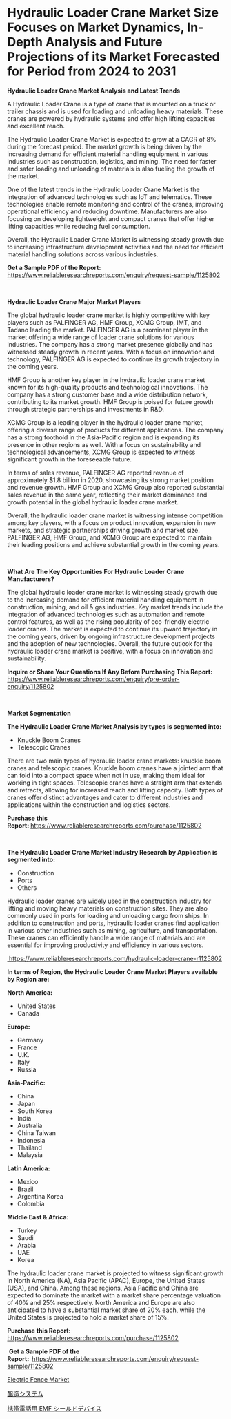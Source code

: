 <p><h1>Hydraulic Loader Crane Market Size Focuses on Market Dynamics, In-Depth Analysis and Future Projections of its Market Forecasted for Period from 2024 to 2031</h1></p><p><strong>Hydraulic Loader Crane Market Analysis and Latest Trends</strong></p>
<p><p>A Hydraulic Loader Crane is a type of crane that is mounted on a truck or trailer chassis and is used for loading and unloading heavy materials. These cranes are powered by hydraulic systems and offer high lifting capacities and excellent reach.</p><p>The Hydraulic Loader Crane Market is expected to grow at a CAGR of 8% during the forecast period. The market growth is being driven by the increasing demand for efficient material handling equipment in various industries such as construction, logistics, and mining. The need for faster and safer loading and unloading of materials is also fueling the growth of the market.</p><p>One of the latest trends in the Hydraulic Loader Crane Market is the integration of advanced technologies such as IoT and telematics. These technologies enable remote monitoring and control of the cranes, improving operational efficiency and reducing downtime. Manufacturers are also focusing on developing lightweight and compact cranes that offer higher lifting capacities while reducing fuel consumption.</p><p>Overall, the Hydraulic Loader Crane Market is witnessing steady growth due to increasing infrastructure development activities and the need for efficient material handling solutions across various industries.</p></p>
<p><strong>Get a Sample PDF of the Report:&nbsp;</strong> <a href="https://www.reliableresearchreports.com/enquiry/request-sample/1125802">https://www.reliableresearchreports.com/enquiry/request-sample/1125802</a></p>
<p>&nbsp;</p>
<p><strong>Hydraulic Loader Crane Major Market Players</strong></p>
<p><p>The global hydraulic loader crane market is highly competitive with key players such as PALFINGER AG, HMF Group, XCMG Group, IMT, and Tadano leading the market. PALFINGER AG is a prominent player in the market offering a wide range of loader crane solutions for various industries. The company has a strong market presence globally and has witnessed steady growth in recent years. With a focus on innovation and technology, PALFINGER AG is expected to continue its growth trajectory in the coming years.</p><p>HMF Group is another key player in the hydraulic loader crane market known for its high-quality products and technological innovations. The company has a strong customer base and a wide distribution network, contributing to its market growth. HMF Group is poised for future growth through strategic partnerships and investments in R&D.</p><p>XCMG Group is a leading player in the hydraulic loader crane market, offering a diverse range of products for different applications. The company has a strong foothold in the Asia-Pacific region and is expanding its presence in other regions as well. With a focus on sustainability and technological advancements, XCMG Group is expected to witness significant growth in the foreseeable future.</p><p>In terms of sales revenue, PALFINGER AG reported revenue of approximately $1.8 billion in 2020, showcasing its strong market position and revenue growth. HMF Group and XCMG Group also reported substantial sales revenue in the same year, reflecting their market dominance and growth potential in the global hydraulic loader crane market.</p><p>Overall, the hydraulic loader crane market is witnessing intense competition among key players, with a focus on product innovation, expansion in new markets, and strategic partnerships driving growth and market size. PALFINGER AG, HMF Group, and XCMG Group are expected to maintain their leading positions and achieve substantial growth in the coming years.</p></p>
<p>&nbsp;</p>
<p><strong>What Are The Key Opportunities For Hydraulic Loader Crane Manufacturers?</strong></p>
<p><p>The global hydraulic loader crane market is witnessing steady growth due to the increasing demand for efficient material handling equipment in construction, mining, and oil & gas industries. Key market trends include the integration of advanced technologies such as automation and remote control features, as well as the rising popularity of eco-friendly electric loader cranes. The market is expected to continue its upward trajectory in the coming years, driven by ongoing infrastructure development projects and the adoption of new technologies. Overall, the future outlook for the hydraulic loader crane market is positive, with a focus on innovation and sustainability.</p></p>
<p><strong>Inquire or Share Your Questions If Any Before Purchasing This Report:</strong> <a href="https://www.reliableresearchreports.com/enquiry/pre-order-enquiry/1125802">https://www.reliableresearchreports.com/enquiry/pre-order-enquiry/1125802</a></p>
<p>&nbsp;</p>
<p><strong>Market Segmentation</strong></p>
<p><strong>The Hydraulic Loader Crane Market Analysis by types is segmented into:</strong></p>
<p><ul><li>Knuckle Boom Cranes</li><li>Telescopic Cranes</li></ul></p>
<p><p>There are two main types of hydraulic loader crane markets: knuckle boom cranes and telescopic cranes. Knuckle boom cranes have a jointed arm that can fold into a compact space when not in use, making them ideal for working in tight spaces. Telescopic cranes have a straight arm that extends and retracts, allowing for increased reach and lifting capacity. Both types of cranes offer distinct advantages and cater to different industries and applications within the construction and logistics sectors.</p></p>
<p><strong>Purchase this Report:&nbsp;</strong><a href="https://www.reliableresearchreports.com/purchase/1125802">https://www.reliableresearchreports.com/purchase/1125802</a></p>
<p>&nbsp;</p>
<p><strong>The Hydraulic Loader Crane Market Industry Research by Application is segmented into:</strong></p>
<p><ul><li>Construction</li><li>Ports</li><li>Others</li></ul></p>
<p><p>Hydraulic loader cranes are widely used in the construction industry for lifting and moving heavy materials on construction sites. They are also commonly used in ports for loading and unloading cargo from ships. In addition to construction and ports, hydraulic loader cranes find application in various other industries such as mining, agriculture, and transportation. These cranes can efficiently handle a wide range of materials and are essential for improving productivity and efficiency in various sectors.</p></p>
<p><a href="https://www.reliableresearchreports.com/hydraulic-loader-crane-r1125802">&nbsp;https://www.reliableresearchreports.com/hydraulic-loader-crane-r1125802</a></p>
<p><strong>In terms of Region, the Hydraulic Loader Crane Market Players available by Region are:</strong></p>
<p>
    <p> <strong> North America: </strong>
        <ul>
            <li>United States</li>
            <li>Canada</li>
        </ul>
        </p> 
    <p> <strong> Europe: </strong>
        <ul>
            <li>Germany</li>
            <li>France</li>
            <li>U.K.</li>
            <li>Italy</li>
            <li>Russia</li>
        </ul>
        </p> 
    <p> <strong> Asia-Pacific: </strong>
        <ul>
            <li>China</li>
            <li>Japan</li>
            <li>South Korea</li>
            <li>India</li>
            <li>Australia</li>
            <li>China Taiwan</li>
            <li>Indonesia</li>
            <li>Thailand</li>
            <li>Malaysia</li>
        </ul>
        </p> 
    <p> <strong> Latin America: </strong>
        <ul>
            <li>Mexico</li>
            <li>Brazil</li>
            <li>Argentina Korea</li>
            <li>Colombia</li>
        </ul>
        </p> 
    <p> <strong> Middle East & Africa: </strong>
        <ul>
            <li>Turkey</li>
            <li>Saudi</li>
            <li>Arabia</li>
            <li>UAE</li>
            <li>Korea</li>
        </ul>
    </p>
    </p>
<p><p>The hydraulic loader crane market is projected to witness significant growth in North America (NA), Asia Pacific (APAC), Europe, the United States (USA), and China. Among these regions, Asia Pacific and China are expected to dominate the market with a market share percentage valuation of 40% and 25% respectively. North America and Europe are also anticipated to have a substantial market share of 20% each, while the United States is projected to hold a market share of 15%.</p></p>
<p><strong>Purchase this Report: </strong><a href="https://www.reliableresearchreports.com/purchase/1125802">https://www.reliableresearchreports.com/purchase/1125802</a></p>
<p>&nbsp;<strong>Get a Sample PDF of the Report:&nbsp;&nbsp;</strong><a href="https://www.reliableresearchreports.com/enquiry/request-sample/1125802">https://www.reliableresearchreports.com/enquiry/request-sample/1125802</a></p>
<p><strong></strong></p>
<p><p><a href="https://boundless-drawbridge-702.notion.site/Electric-Fence-Market-Furnishes-Information-on-Market-Share-Market-Trends-and-Market-Growth-a0600af4bc6544728a42b971b447400e">Electric Fence Market</a></p><p><a href="https://medium.com/@brycenboyer2023/%E9%86%B8%E9%80%A0%E3%82%B7%E3%82%B9%E3%83%86%E3%83%A0%E5%B8%82%E5%A0%B4%E8%A6%8F%E6%A8%A1-%E5%B8%82%E5%A0%B4%E5%B1%95%E6%9C%9B%E3%81%A8%E5%B8%82%E5%A0%B4%E4%BA%88%E6%B8%AC-2024%E5%B9%B4%E3%81%8B%E3%82%892031%E5%B9%B4%E3%81%BE%E3%81%A7-854cf22d6e56">醸造システム</a></p><p><a href="https://medium.com/@amehdzmay/%E6%90%BA%E5%B8%AF%E9%9B%BB%E8%A9%B1%E3%81%AE%E3%81%9F%E3%82%81%E3%81%AEemf%E3%82%B7%E3%83%BC%E3%83%AB%E3%83%87%E3%82%A3%E3%83%B3%E3%82%B0%E3%83%87%E3%83%90%E3%82%A4%E3%82%B9%E3%81%AE%E5%B8%82%E5%A0%B4%E3%82%B7%E3%82%A7%E3%82%A2%E3%81%AE%E9%80%B2%E5%8C%96%E3%81%A8%E5%B8%82%E5%A0%B4%E6%88%90%E9%95%B7%E3%83%88%E3%83%AC%E3%83%B3%E3%83%892024%E5%B9%B4%E3%81%8B%E3%82%892031%E5%B9%B4%E3%81%BE%E3%81%A7-ea972cfb1761">携帯電話用 EMF シールドデバイス</a></p></p>